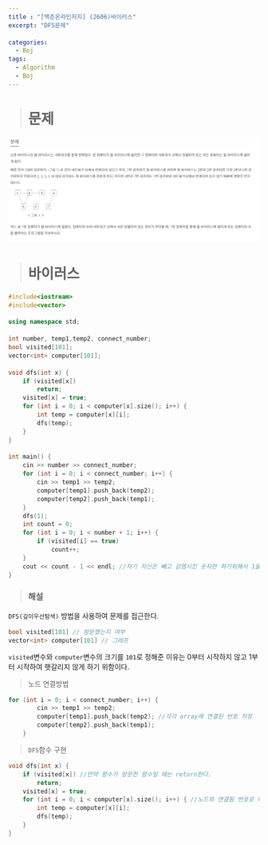 ```yaml
---
title : "[백준온라인저지] (2606)바이러스"
excerpt: "DFS문제"

categories:
  - Boj
tags:
  - Algorithm
  - Boj
---
```


># __문제__
![문제](../../../assets/images/BOJ/Problem1.PNG)

># __바이러스__

```cpp
#include<iostream>
#include<vector>

using namespace std;

int number, temp1,temp2, connect_number;
bool visited[101];
vector<int> computer[101];

void dfs(int x) {
	if (visited[x])
		return;
	visited[x] = true;
	for (int i = 0; i < computer[x].size(); i++) {
		int temp = computer[x][i];
		dfs(temp);
	}
}

int main() {
	cin >> number >> connect_number;
	for (int i = 0; i < connect_number; i++) {
		cin >> temp1 >> temp2;
		computer[temp1].push_back(temp2);
		computer[temp2].push_back(temp1);
	}
	dfs(1);
	int count = 0;
	for (int i = 0; i < number + 1; i++) {
		if (visited[i] == true)
			count++;
	}
	cout << count - 1 << endl; //자기 자신은 뺴고 감염시킨 숫자만 하기위해서 1을 뺴줌
}

```

> ### __해설__  

`DFS(깊이우선탐색)` 방법을 사용하여 문제를 접근한다.   

```cpp
bool visited[101] // 방문했는지 여부
vector<int> computer[101] // 그래프 
```

`visited`변수와 `computer`변수의 크기를 `101`로 정해준 이유는 0부터 시작하지 않고 1부터 시작하여 햇갈리지 않게 하기 위함이다.   

>노드 연결방법
```cpp
for (int i = 0; i < connect_number; i++) {
		cin >> temp1 >> temp2;
		computer[temp1].push_back(temp2); //각각 array에 연결된 번호 저장
		computer[temp2].push_back(temp1);
	}
```

>`DFS`함수 구현
```cpp
void dfs(int x) {
	if (visited[x]) //만약 함수가 방문한 함수일 때는 return한다.
		return;
	visited[x] = true; 
	for (int i = 0; i < computer[x].size(); i++) { //노드와 연결됨 번호로 다시 재귀적으로 함수 호출
		int temp = computer[x][i];
		dfs(temp);
	}
}
```
